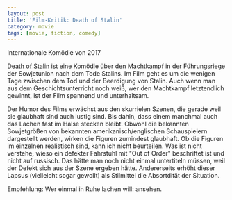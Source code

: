 ```yaml
---
layout: post
title: 'Film-Kritik: Death of Stalin'
category: movie
tags: [movie, fiction, comedy]
---
```


Internationale Komödie von 2017

[Death of Stalin](http://www.deathofstalin-film.de/home/) ist eine Komödie über den Machtkampf in der Führungsriege der Sowjetunion nach dem Tode Stalins.
Im Film geht es um die wenigen Tage zwischen dem Tod und der Beerdigung von Stalin.
Auch wenn man aus dem Geschichtsunterricht noch weiß, wer den Machtkampf letztendlich gewinnt, ist der Film spannend und unterhaltsam.

Der Humor des Films erwächst aus den skurrielen Szenen, die gerade weil sie glaubhaft sind auch lustig sind. Bis dahin, dass einem manchmal auch das Lachen fast im Halse stecken bleibt.
Obwohl die bekannten Sowjetgrößen von bekannten amerikanisch/englischen Schauspielern dargestellt werden, wirken die Figuren zumindest glaubhaft.
Ob die Figuren im einzelnen realistisch sind, kann ich nicht beurteilen. Was ist nicht verstehe, wieso ein defekter Fahrstuhl mit "Out of Order" beschriftet ist und nicht auf russisch. Das hätte man noch nicht einmal untertiteln müssen, weil der Defekt sich aus der Szene ergeben hätte. Andererseits erhöht dieser Lapsus (vielleicht sogar gewollt) als Stilmittel die Absortdität der Situation.

Empfehlung: Wer einmal in Ruhe lachen will: ansehen.